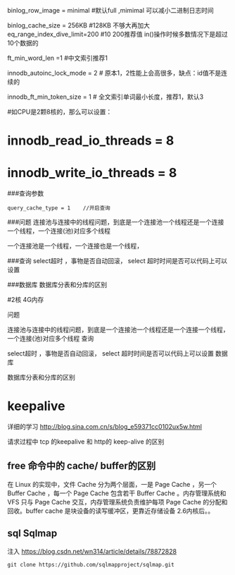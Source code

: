 binlog_row_image = minimal			#默认full ,mimimal 可以减小二进制日志时间

binlog_cache_size = 256KB           #128KB 不够大再加大
eq_range_index_dive_limit=200       #10  200推荐值 in()操作时候多数情况下是超过10个数据的

ft_min_word_len =1 					#中文索引推荐1

innodb_autoinc_lock_mode = 2    # 原本1，2性能上会高很多，缺点：id值不是连续的	

innodb_ft_min_token_size = 1    # 全文索引单词最小长度，推荐1，默认3


#如CPU是2颗8核的，那么可以设置：
# innodb_read_io_threads = 8
# innodb_write_io_threads = 8


###查询参数
```
query_cache_type = 1    //开启查询 
```


###问题
连接池与连接中的线程问题，到底是一个连接池一个线程还是一个连接一个线程，一个连接(池)对应多个线程

一个连接池是一个线程，一个连接也是一个线程，

###查询 
select超时 ，事物是否自动回滚，
select 超时时间是否可以代码上可以设置

###数据库
数据库分表和分库的区别


#2核
4G内存

问题

连接池与连接中的线程问题，到底是一个连接池一个线程还是一个连接一个线程，一个连接(池)对应多个线程
查询

select超时 ，事物是否自动回滚，
select 超时时间是否可以代码上可以设置
数据库

数据库分表和分库的区别


# keepalive  
详细的学习
http://blog.sina.com.cn/s/blog_e59371cc0102ux5w.html

请求过程中 tcp 的keepalive 和 http的 keep-alive 的区别

## free 命令中的 cache/ buffer的区别

在 Linux 的实现中，文件 Cache 分为两个层面，一是 Page Cache ，另一个 Buffer Cache ，每一个 Page Cache 包含若干 Buffer Cache 。内存管理系统和 VFS 只与 Page Cache 交互，内存管理系统负责维护每项 Page Cache 的分配和回收。buffer cache 是块设备的读写缓冲区，更靠近存储设备 2.6内核后。。


## sql Sqlmap

注入 https://blog.csdn.net/wn314/article/details/78872828
    
    git clone https://github.com/sqlmapproject/sqlmap.git